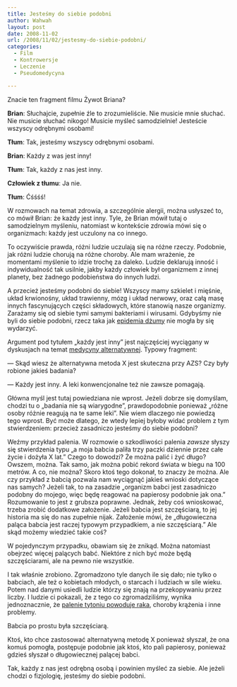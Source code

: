 ```yaml
---
title: Jesteśmy do siebie podobni
author: Wahwah
layout: post
date: 2008-11-02
url: /2008/11/02/jestesmy-do-siebie-podobni/
categories:
  - Film
  - Kontrowersje
  - Leczenie
  - Pseudomedycyna

---
```

Znacie ten fragment filmu Żywot Briana?



**Brian**: Słuchajcie, zupełnie źle to zrozumieliście. Nie musicie mnie słuchać. Nie musicie słuchać nikogo! Musicie myśleć samodzielnie! Jesteście wszyscy odrębnymi osobami!
  
**Tłum**: Tak, jesteśmy wszyscy odrębnymi osobami.
  
**Brian**: Każdy z was jest inny!
  
**Tłum**: Tak, każdy z nas jest inny.
  
**Człowiek z tłumu**: Ja nie.
  
**Tłum**: Ćśśśś!

W rozmowach na temat zdrowia, a szczególnie alergii, można usłyszeć to, co mówił Brian: że każdy jest inny. Tyle, że Brian mówił tutaj o samodzielnym myśleniu, natomiast w kontekście zdrowia mówi się o organizmach: każdy jest uczulony na co innego.

<!--more-->

To oczywiście prawda, różni ludzie uczulają się na różne rzeczy. Podobnie, jak różni ludzie chorują na różne choroby. Ale mam wrażenie, że momentami myślenie to idzie trochę za daleko. Ludzie deklarują inność i indywidualność tak usilnie, jakby każdy człowiek był organizmem z innej planety, bez żadnego podobieństwa do innych ludzi.

A przecież jesteśmy podobni do siebie! Wszyscy mamy szkielet i mięśnie, układ krwionośny, układ trawienny, mózg i układ nerwowy, oraz całą masę innych fascynujących części składowych, które stanowią nasze organizmy. Zarażamy się od siebie tymi samymi bakteriami i wirusami. Gdybyśmy nie byli do siebie podobni, rzecz taka jak [epidemia dżumy][1] nie mogła by się wydarzyć.

Argument pod tytułem „każdy jest inny” jest najczęściej wyciągany w dyskusjach na temat [medycyny alternatywnej][2]. Typowy fragment:

— Skąd wiesz że alternatywna metoda X jest skuteczna przy AZS? Czy były robione jakieś badania?
  
— Każdy jest inny. A leki konwencjonalne też nie zawsze pomagają.

Główna myśl jest tutaj powiedziana nie wprost. Jeżeli dobrze się domyślam, chodzi tu o „badania nie są wiarygodne”, prawdopodobnie ponieważ „różne osoby różnie reagują na te same leki”. Nie wiem dlaczego nie powiedzą tego wprost. Być może dlatego, że wtedy lepiej byłoby widać problem z tym stwierdzeniem: przecież zasadniczo jesteśmy do siebie podobni?

Weźmy przykład palenia. W rozmowie o szkodliwości palenia _zawsze_ słyszy się stwierdzenia typu „a moja babcia paliła trzy paczki dziennie przez całe życie i dożyła X lat.” Czego to dowodzi? Że można palić i żyć długo? Owszem, można. Tak samo, jak można pobić rekord świata w biegu na 100 metrów. A co, nie można? Skoro ktoś tego dokonał, to znaczy że można. Ale czy przykład z babcią pozwala nam wyciągnąć jakieś wnioski dotyczące nas samych? Jeżeli tak, to na zasadzie „organizm babci jest zasadniczo podobny do mojego, więc będę reagować na papierosy podobnie jak ona.” Rozumowanie to jest z grubsza poprawne. Jednak, żeby coś wnioskować, trzeba zrobić dodatkowe założenie. Jeżeli babcia jest szczęściarą, to jej historia ma się do nas zupełnie nijak. Założenie mówi, że „długowieczna paląca babcia jest raczej typowym przypadkiem, a nie szczęściarą.” Ale skąd możemy wiedzieć takie coś?

W pojedynczym przypadku, obawiam się że znikąd. Można natomiast obejrzeć więcej palących babć. Niektóre z nich być może będą szczęściarami, ale na pewno nie wszystkie.

I tak właśnie zrobiono. Zgromadzono tyle danych ile się dało; nie tylko o babciach, ale też o kobietach młodych, o starcach i ludziach w sile wieku. Potem nad danymi usiedli ludzie którzy się znają na przekopywaniu przez liczby. I ludzie ci pokazali, że z tego co zgromadziliśmy, wynika jednoznacznie, że [palenie tytoniu powoduje raka][3], choroby krążenia i inne problemy.

Babcia po prostu była szczęściarą.

Ktoś, kto chce zastosować alternatywną metodę X ponieważ słyszał, że ona komuś pomogła, postępuje podobnie jak ktoś, kto pali papierosy, ponieważ gdzieś słyszał o długowiecznej palącej babci.

Tak, każdy z nas jest odrębną osobą i powinien myśleć za siebie. Ale jeżeli chodzi o fizjologię, jesteśmy do siebie podobni.

 [1]: http://pl.wikipedia.org/wiki/Czarna_%C5%9Bmier%C4%87
 [2]: http://www.atopowe-zapalenie.pl/atopedia/Krytyka_medycyny_alternatywnej
 [3]: http://pl.wikipedia.org/wiki/Dym_tytoniowy#Oddzia.C5.82ywanie_czynnego_palenia_na_zdrowie